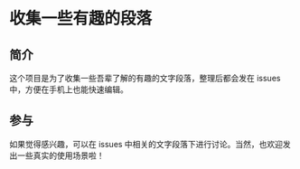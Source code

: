 # 收集一些有趣的段落

## 简介

这个项目是为了收集一些吾辈了解的有趣的文字段落，整理后都会发在 issues 中，方便在手机上也能快速编辑。

## 参与

如果觉得感兴趣，可以在 issues 中相关的文字段落下进行讨论。当然，也欢迎发出一些真实的使用场景啦！
